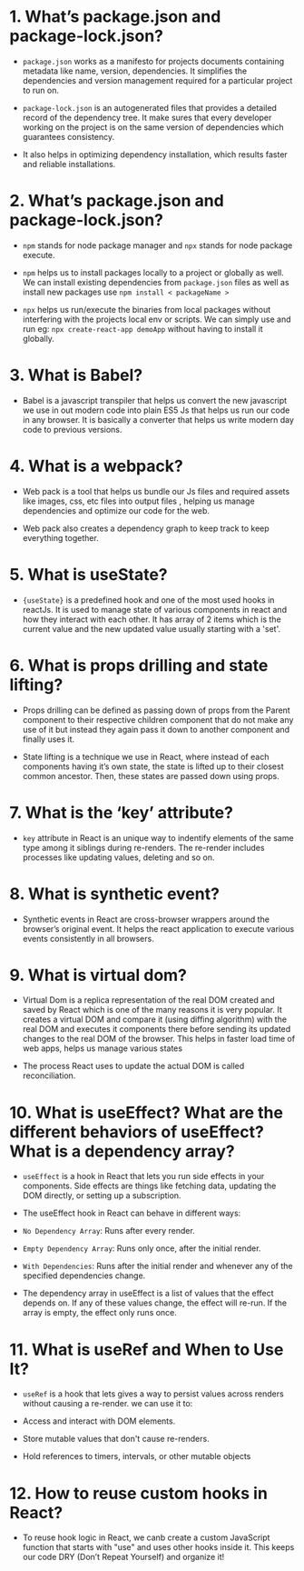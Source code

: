 #  1. What’s package.json and package-lock.json?

-  `package.json` works as a manifesto for projects documents containing metadata like name, version, dependencies. It simplifies the dependencies and version management required for a particular project to run on.

- `package-lock.json` is an autogenerated files that provides a detailed record of the dependency tree. It make sures that every developer working on the project is on the same version of dependencies which guarantees consistency.

- It also helps in optimizing dependency installation, which results faster and reliable installations.

#  2. What’s package.json and package-lock.json?

- `npm` stands for node package manager and `npx` stands for node package execute.

- `npm` helps us to install packages locally to a project or globally as well. We can install existing dependencies from `package.json` files as well as install new packages use `npm install < packageName >`

- `npx` helps us run/execute the binaries from local packages without interfering with the projects local env or scripts. We can simply use and run eg: `npx create-react-app demoApp` without having to install it globally.

# 3. What is Babel?

- Babel is a javascript transpiler that helps us convert the new javascript we use in out modern code into plain ES5 Js that helps us run our code in any browser. It is basically a converter that helps us write modern day code to previous versions.

# 4. What is a webpack?

- Web pack is a tool that helps us bundle our Js files and required assets like images, css, etc files into output files , helping us manage dependencies and optimize our code for the web.

- Web pack also creates a dependency graph to keep track to keep everything together.

# 5. What is useState?

- `{useState}` is a predefined hook and one of the most used hooks in reactJs. It is used to manage state of various components in react and how they interact with each other. It has array of 2 items which is the current value and the new updated value usually starting with a 'set'.

# 6. What is props drilling and state lifting?

- Props drilling can be defined as passing down of props from the Parent component to their respective children component that do not make any use of it but instead they again pass it down to another component and finally uses it.

- State lifting is a technique we use in React, where instead of each components having it’s own state, the state is lifted up to their closest common ancestor. Then, these states are passed down using props.


# 7. What is the ‘key’ attribute?

- `key` attribute in React is an unique way to indentify elements of the same type among it siblings during re-renders. The re-render includes processes like updating values, deleting and so on.

# 8. What is synthetic event?

- Synthetic events in React are cross-browser wrappers around the browser’s original event. It helps the react application to execute various events consistently in all browsers.

# 9. What is virtual dom?

- Virtual Dom is a replica representation of the real DOM created and saved by React which is one of the many reasons it is very popular. It creates a virtual DOM  and compare it (using diffing algorithm) with the real DOM and executes it components there before sending its updated changes to the real DOM of the browser. This helps in faster load time of web apps, helps us manage various states 

- The process React uses to update the actual DOM is called reconciliation.


# 10. What is useEffect? What are the different behaviors of useEffect? What is a dependency array?

- `useEffect` is a hook in React that lets you run side effects in your components. Side effects are things like fetching data, updating the DOM directly, or setting up a subscription.

- The useEffect hook in React can behave in different ways:

- `No Dependency Array`: Runs after every render.
 - `Empty Dependency Array`: Runs only once, after the initial render.
- `With Dependencies`: Runs after the initial render and whenever any of the specified dependencies change.

- The dependency array in useEffect is a list of values that the effect depends on. If any of these values change, the effect will re-run. If the array is empty, the effect only runs once.

# 11. What is useRef and When to Use It?

- `useRef` is a hook that lets gives a way to persist values across renders without causing a re-render. we can use it to:

- Access and interact with DOM elements.
-  Store mutable values that don't cause re-renders.
- Hold references to timers, intervals, or other mutable objects

# 12. How to reuse custom hooks in React?

- To reuse hook logic in React, we canb create a custom  JavaScript function that starts with "use" and uses other hooks inside it. This keeps our code DRY (Don’t Repeat Yourself) and organize it!

